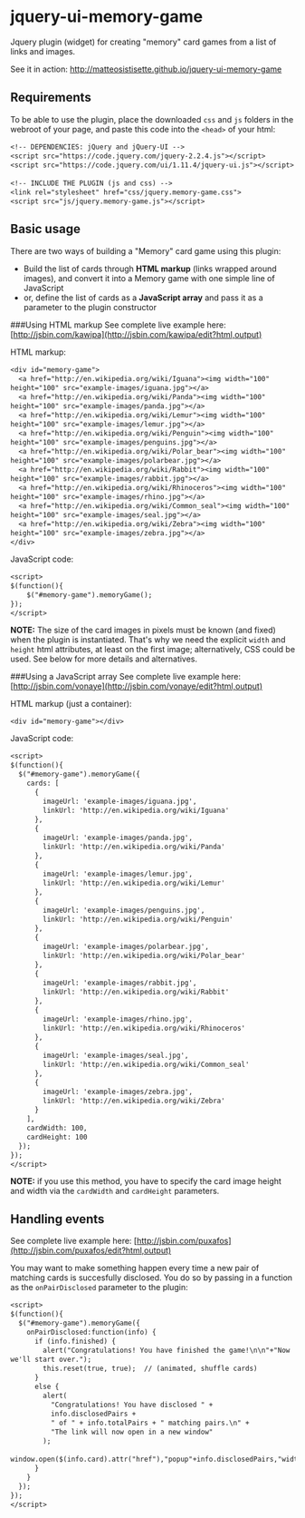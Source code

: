 jquery-ui-memory-game
=====================

Jquery plugin (widget) for creating "memory" card games from a list of links and images.

See it in action: http://matteosistisette.github.io/jquery-ui-memory-game


Requirements
------------

To be able to use the plugin, place the downloaded `css` and `js` folders in the webroot of your page, and paste this code into the `<head>` of your html:

    <!-- DEPENDENCIES: jQuery and jQuery-UI -->
    <script src="https://code.jquery.com/jquery-2.2.4.js"></script>
    <script src="https://code.jquery.com/ui/1.11.4/jquery-ui.js"></script>
    
    <!-- INCLUDE THE PLUGIN (js and css) -->
    <link rel="stylesheet" href="css/jquery.memory-game.css">
    <script src="js/jquery.memory-game.js"></script>

    
Basic usage
-----------
There are two ways of building a "Memory" card game using this plugin:
- Build the list of cards through **HTML markup** (links wrapped around images), and convert it into a Memory game with one simple line of JavaScript
- or, define the list of cards as a **JavaScript array** and pass it as a parameter to the plugin constructor

###Using HTML markup
See complete live example here: [http://jsbin.com/kawipa](http://jsbin.com/kawipa/edit?html,output)

HTML markup:

    <div id="memory-game">
      <a href="http://en.wikipedia.org/wiki/Iguana"><img width="100" height="100" src="example-images/iguana.jpg"></a>
      <a href="http://en.wikipedia.org/wiki/Panda"><img width="100" height="100" src="example-images/panda.jpg"></a>
      <a href="http://en.wikipedia.org/wiki/Lemur"><img width="100" height="100" src="example-images/lemur.jpg"></a>
      <a href="http://en.wikipedia.org/wiki/Penguin"><img width="100" height="100" src="example-images/penguins.jpg"></a>
      <a href="http://en.wikipedia.org/wiki/Polar_bear"><img width="100" height="100" src="example-images/polarbear.jpg"></a>
      <a href="http://en.wikipedia.org/wiki/Rabbit"><img width="100" height="100" src="example-images/rabbit.jpg"></a>
      <a href="http://en.wikipedia.org/wiki/Rhinoceros"><img width="100" height="100" src="example-images/rhino.jpg"></a>
      <a href="http://en.wikipedia.org/wiki/Common_seal"><img width="100" height="100" src="example-images/seal.jpg"></a>
      <a href="http://en.wikipedia.org/wiki/Zebra"><img width="100" height="100" src="example-images/zebra.jpg"></a>
    </div>

JavaScript code:

    <script>
    $(function(){
        $("#memory-game").memoryGame();
    });
    </script>

**NOTE:** The size of the card images in pixels must be known (and fixed) when the plugin is instantiated. That's why we need the explicit `width` and `height` html attributes, at least on the first image; alternatively, CSS could be used. See below for more details and alternatives.

###Using a JavaScript array
See complete live example here: [http://jsbin.com/vonaye](http://jsbin.com/vonaye/edit?html,output)

HTML markup (just a container):

    <div id="memory-game"></div>
    
JavaScript code:

    <script>
    $(function(){
      $("#memory-game").memoryGame({
        cards: [
          {
            imageUrl: 'example-images/iguana.jpg',
            linkUrl: 'http://en.wikipedia.org/wiki/Iguana'
          },
          {
            imageUrl: 'example-images/panda.jpg',
            linkUrl: 'http://en.wikipedia.org/wiki/Panda'
          },
          {
            imageUrl: 'example-images/lemur.jpg',
            linkUrl: 'http://en.wikipedia.org/wiki/Lemur'
          },
          {
            imageUrl: 'example-images/penguins.jpg',
            linkUrl: 'http://en.wikipedia.org/wiki/Penguin'
          },
          {
            imageUrl: 'example-images/polarbear.jpg',
            linkUrl: 'http://en.wikipedia.org/wiki/Polar_bear'
          },
          {
            imageUrl: 'example-images/rabbit.jpg',
            linkUrl: 'http://en.wikipedia.org/wiki/Rabbit'
          },
          {
            imageUrl: 'example-images/rhino.jpg',
            linkUrl: 'http://en.wikipedia.org/wiki/Rhinoceros'
          },
          {
            imageUrl: 'example-images/seal.jpg',
            linkUrl: 'http://en.wikipedia.org/wiki/Common_seal'
          },
          {
            imageUrl: 'example-images/zebra.jpg',
            linkUrl: 'http://en.wikipedia.org/wiki/Zebra'
          }
        ],
        cardWidth: 100,
        cardHeight: 100
      });
    });
    </script>
    
**NOTE:** if you use this method, you have to specify the card image height and width via the `cardWidth` and `cardHeight` parameters.


Handling events
---------------

See complete live example here: [http://jsbin.com/puxafos](http://jsbin.com/puxafos/edit?html,output)

You may want to make something happen every time a new pair of matching cards is succesfully disclosed. You do so by passing in a function as the `onPairDisclosed` parameter to the plugin:

    <script>
    $(function(){
      $("#memory-game").memoryGame({
        onPairDisclosed:function(info) {
          if (info.finished) {
            alert("Congratulations! You have finished the game!\n\n"+"Now we'll start over.");
            this.reset(true, true);  // (animated, shuffle cards)
          }
          else {
            alert(
              "Congratulations! You have disclosed " +
              info.disclosedPairs +
              " of " + info.totalPairs + " matching pairs.\n" +
              "The link will now open in a new window"
            );
            window.open($(info.card).attr("href"),"popup"+info.disclosedPairs,"width=400,height=400");
          }
        }
      });
    });
    </script>
